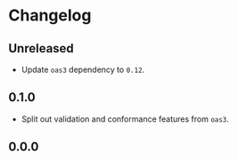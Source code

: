 # Changelog

## Unreleased

- Update `oas3` dependency to `0.12`.

## 0.1.0

- Split out validation and conformance features from `oas3`.

## 0.0.0
